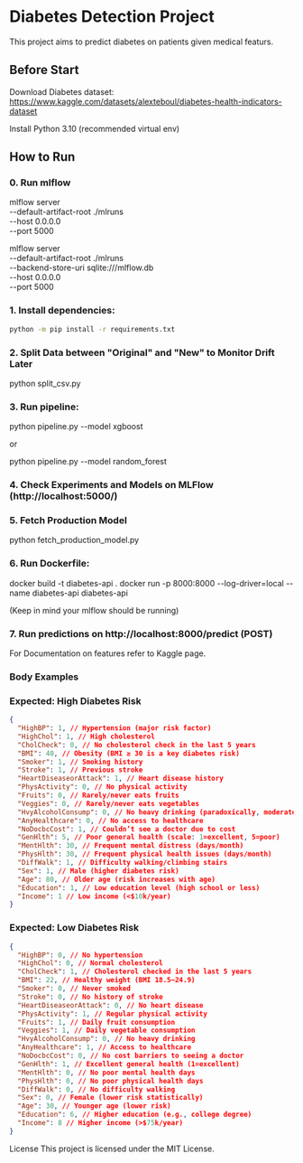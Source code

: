 # Diabetes Detection Project

This project aims to predict diabetes on patients given medical featurs.

## Before Start

Download Diabetes dataset: https://www.kaggle.com/datasets/alexteboul/diabetes-health-indicators-dataset

Install Python 3.10 (recommended virtual env)

## How to Run

### 0. Run mlflow

mlflow server \
 --default-artifact-root ./mlruns \
 --host 0.0.0.0 \
 --port 5000

mlflow server \
 --default-artifact-root ./mlruns \
 --backend-store-uri sqlite:///mlflow.db \
 --host 0.0.0.0 \
 --port 5000

### 1. Install dependencies:

```bash
python -m pip install -r requirements.txt
```

### 2. Split Data between "Original" and "New" to Monitor Drift Later

python split_csv.py

### 3. Run pipeline:

python pipeline.py --model xgboost

or

python pipeline.py --model random_forest

### 4. Check Experiments and Models on MLFlow (http://localhost:5000/)

### 5. Fetch Production Model

python fetch_production_model.py

### 6. Run Dockerfile:

docker build -t diabetes-api .
docker run -p 8000:8000 --log-driver=local --name diabetes-api diabetes-api

(Keep in mind your mlflow should be running)

### 7. Run predictions on http://localhost:8000/predict (POST)

For Documentation on features refer to Kaggle page.

### Body Examples

### Expected: High Diabetes Risk

```json
{
  "HighBP": 1, // Hypertension (major risk factor)
  "HighChol": 1, // High cholesterol
  "CholCheck": 0, // No cholesterol check in the last 5 years
  "BMI": 40, // Obesity (BMI ≥ 30 is a key diabetes risk)
  "Smoker": 1, // Smoking history
  "Stroke": 1, // Previous stroke
  "HeartDiseaseorAttack": 1, // Heart disease history
  "PhysActivity": 0, // No physical activity
  "Fruits": 0, // Rarely/never eats fruits
  "Veggies": 0, // Rarely/never eats vegetables
  "HvyAlcoholConsump": 0, // No heavy drinking (paradoxically, moderate alcohol may reduce risk)
  "AnyHealthcare": 0, // No access to healthcare
  "NoDocbcCost": 1, // Couldn’t see a doctor due to cost
  "GenHlth": 5, // Poor general health (scale: 1=excellent, 5=poor)
  "MentHlth": 30, // Frequent mental distress (days/month)
  "PhysHlth": 30, // Frequent physical health issues (days/month)
  "DiffWalk": 1, // Difficulty walking/climbing stairs
  "Sex": 1, // Male (higher diabetes risk)
  "Age": 80, // Older age (risk increases with age)
  "Education": 1, // Low education level (high school or less)
  "Income": 1 // Low income (<$10k/year)
}
```

### Expected: Low Diabetes Risk

```json
{
  "HighBP": 0, // No hypertension
  "HighChol": 0, // Normal cholesterol
  "CholCheck": 1, // Cholesterol checked in the last 5 years
  "BMI": 22, // Healthy weight (BMI 18.5–24.9)
  "Smoker": 0, // Never smoked
  "Stroke": 0, // No history of stroke
  "HeartDiseaseorAttack": 0, // No heart disease
  "PhysActivity": 1, // Regular physical activity
  "Fruits": 1, // Daily fruit consumption
  "Veggies": 1, // Daily vegetable consumption
  "HvyAlcoholConsump": 0, // No heavy drinking
  "AnyHealthcare": 1, // Access to healthcare
  "NoDocbcCost": 0, // No cost barriers to seeing a doctor
  "GenHlth": 1, // Excellent general health (1=excellent)
  "MentHlth": 0, // No poor mental health days
  "PhysHlth": 0, // No poor physical health days
  "DiffWalk": 0, // No difficulty walking
  "Sex": 0, // Female (lower risk statistically)
  "Age": 30, // Younger age (lower risk)
  "Education": 6, // Higher education (e.g., college degree)
  "Income": 8 // Higher income (>$75k/year)
}
```

License
This project is licensed under the MIT License.
